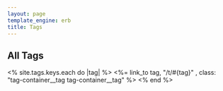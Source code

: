 ```yaml
---
layout: page
template_engine: erb
title: Tags
---
```


<section class="card">
  <h2 class="card__title card__title">All Tags</h2>
  <div class="card__content">
    <div class="tag-container">
      <% site.tags.keys.each do |tag| %>
        <%= link_to tag, "/t/#{tag}" , class: "tag-container__tag tag-container__tag" %>
          <% end %>
    </div>
  </div>
</section>

